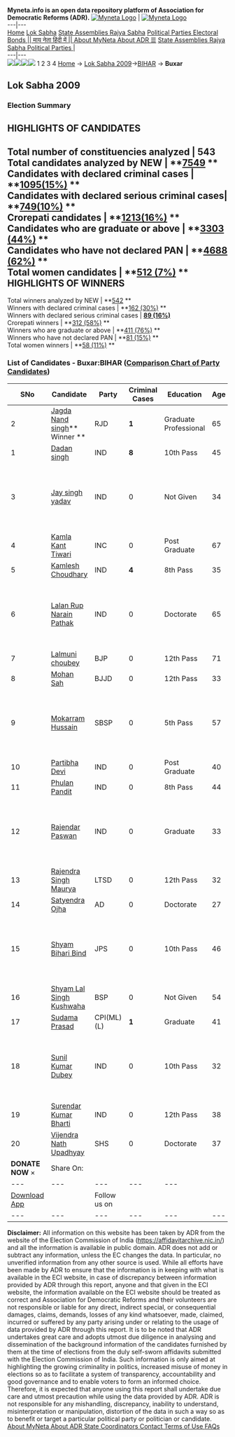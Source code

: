 **Myneta.info is an open data repository platform of Association for Democratic Reforms (ADR).**
[![Myneta Logo](https://www.myneta.info/lib/img/myneta-logo.png)](https://www.myneta.info/) | [![Myneta Logo](https://www.myneta.info/lib/img/adr-logo.png)](https://adrindia.org)  
---|---  
[Home](https://www.myneta.info/) [Lok Sabha](https://www.myneta.info/#ls "Lok Sabha") [ State Assemblies ](https://www.myneta.info/#sa "State Assemblies") [Rajya Sabha](https://www.myneta.info/#rs "Rajya Sabha") [Political Parties ](https://www.myneta.info/party "Political Parties") [ Electoral Bonds ](https://www.myneta.info/electoral_bonds "Electoral Bonds") [ || माय नेता हिंदी में || ](https://translate.google.co.in/translate?prev=hp&hl=en&js=y&u=www.myneta.info&sl=en&tl=hi&history_state0=) [ About MyNeta ](https://adrindia.org/content/about-myneta) [ About ADR ](https://adrindia.org/about-adr/who-we-are) [☰](javascript:void\(0\))
[ State Assemblies ](https://www.myneta.info/#sa "State Assemblies") [ Rajya Sabha ](https://www.myneta.info/#rs "Rajya Sabha") [ Political Parties ](https://www.myneta.info/party "Political Parties")
|   
---|---  
![](https://www.myneta.info/lib/img/banner/banner-1.png)![](https://www.myneta.info/lib/img/banner/banner-2.png)![](https://www.myneta.info/lib/img/banner/banner-3.png)![](https://www.myneta.info/lib/img/banner/banner-4.png)
1  2  3  4 
[Home](https://www.myneta.info/) → [Lok Sabha 2009](https://www.myneta.info/ls2009/)→[BIHAR](https://www.myneta.info/ls2009/index.php?action=show_constituencies&state_id=4) → **Buxar**
### 
## Lok Sabha 2009
###  Election Summary 
HIGHLIGHTS OF CANDIDATES  
---  
Total number of constituencies analyzed |  543   
Total candidates analyzed by NEW | **[7549](https://www.myneta.info/ls2009/index.php?action=summary&subAction=candidates_analyzed&sort=candidate#summary) **  
Candidates with declared criminal cases | **[1095(15%)](https://www.myneta.info/ls2009/index.php?action=summary&subAction=crime&sort=candidate#summary) **  
Candidates with declared serious criminal cases| **[749(10%)](https://www.myneta.info/ls2009/index.php?action=summary&subAction=serious_crime&sort=candidate#summary) **  
Crorepati candidates | **[1213(16%)](https://www.myneta.info/ls2009/index.php?action=summary&subAction=crorepati&sort=candidate#summary) **  
Candidates who are graduate or above | **[3303 (44%)](https://www.myneta.info/ls2009/index.php?action=summary&subAction=education&sort=candidate#summary) **  
Candidates who have not declared PAN | **[4688 (62%)](https://www.myneta.info/ls2009/index.php?action=summary&subAction=without_pan&sort=candidate#summary) **  
Total women candidates | **[512 (7%)](https://www.myneta.info/ls2009/index.php?action=summary&subAction=women_candidate&sort=candidate#summary) **  
HIGHLIGHTS OF WINNERS  
---  
Total winners analyzed by NEW | **[542](https://www.myneta.info/ls2009/index.php?action=summary&subAction=winner_analyzed&sort=candidate#summary) **  
Winners with declared criminal cases | **[162 (30%)](https://www.myneta.info/ls2009/index.php?action=summary&subAction=winner_crime&sort=candidate#summary) **  
Winners with declared serious criminal cases | **[89 (16%)](https://www.myneta.info/ls2009/index.php?action=summary&subAction=winner_serious_crime&sort=candidate#summary)**  
Crorepati winners | **[312 (58%)](https://www.myneta.info/ls2009/index.php?action=summary&subAction=winner_crorepati&sort=candidate#summary) **  
Winners who are graduate or above | **[411 (76%)](https://www.myneta.info/ls2009/index.php?action=summary&subAction=winner_education&sort=candidate#summary) **  
Winners who have not declared PAN | **[81 (15%)](https://www.myneta.info/ls2009/index.php?action=summary&subAction=winner_without_pan&sort=candidate#summary) **  
Total women winners | **[58 (11%)](https://www.myneta.info/ls2009/index.php?action=summary&subAction=winner_women&sort=candidate#summary) **  
### List of Candidates - Buxar:BIHAR ([Comparison Chart of Party Candidates](https://www.myneta.info/ls2009/comparisonchart.php?constituency_id=33))
SNo | Candidate| Party| Criminal Cases| Education| Age| Total Assets| Liabilities  
---|---|---|---|---|---|---|---  
2  | [Jagda Nand singh](https://www.myneta.info/ls2009/candidate.php?candidate_id=844)** Winner ** | RJD | **1** | Graduate Professional| 65 | Rs 65,65,488 ~ 65 Lacs+ | Rs 12,263 ~ 12 Thou+  
1  | [Dadan singh](https://www.myneta.info/ls2009/candidate.php?candidate_id=843) | IND | **8** | 10th Pass| 45 | Rs 1,59,83,699 ~ 1 Crore+ | Rs 23,21,661 ~ 23 Lacs+  
3  | [Jay singh yadav](https://www.myneta.info/ls2009/candidate.php?candidate_id=845) | IND | 0 | Not Given| 34 | ![](https://myneta.info/image_v2.php?myneta_folder=ls2009&candidate_id=845&col=ta) | ![](https://myneta.info/image_v2.php?myneta_folder=ls2009&candidate_id=845&col=lia)  
4  | [Kamla Kant Tiwari](https://www.myneta.info/ls2009/candidate.php?candidate_id=846) | INC | 0 | Post Graduate| 67 | Rs 52,48,600 ~ 52 Lacs+ | Rs 1,600 ~ 1 Thou+  
5  | [Kamlesh Choudhary](https://www.myneta.info/ls2009/candidate.php?candidate_id=847) | IND | **4** | 8th Pass| 35 | Rs 1,35,000 ~ 1 Lacs+ | Rs 0 ~   
6  | [Lalan Rup Narain Pathak](https://www.myneta.info/ls2009/candidate.php?candidate_id=848) | IND | 0 | Doctorate| 65 | ![](https://myneta.info/image_v2.php?myneta_folder=ls2009&candidate_id=848&col=ta) | ![](https://myneta.info/image_v2.php?myneta_folder=ls2009&candidate_id=848&col=lia)  
7  | [Lalmuni choubey](https://www.myneta.info/ls2009/candidate.php?candidate_id=849) | BJP | 0 | 12th Pass| 71 | Rs 96,03,000 ~ 96 Lacs+ | Rs 0 ~   
8  | [Mohan Sah](https://www.myneta.info/ls2009/candidate.php?candidate_id=850) | BJJD | 0 | 12th Pass| 33 | Rs 22,20,000 ~ 22 Lacs+ | Rs 29,92,238 ~ 29 Lacs+  
9  | [Mokarram Hussain](https://www.myneta.info/ls2009/candidate.php?candidate_id=851) | SBSP | 0 | 5th Pass| 57 | ![](https://myneta.info/image_v2.php?myneta_folder=ls2009&candidate_id=851&col=ta) | ![](https://myneta.info/image_v2.php?myneta_folder=ls2009&candidate_id=851&col=lia)  
10  | [Partibha Devi](https://www.myneta.info/ls2009/candidate.php?candidate_id=852) | IND | 0 | Post Graduate| 40 | Rs 2,95,000 ~ 2 Lacs+ | Rs 0 ~   
11  | [Phulan Pandit](https://www.myneta.info/ls2009/candidate.php?candidate_id=830) | IND | 0 | 8th Pass| 44 | Rs 47,00,000 ~ 47 Lacs+ | Rs 0 ~   
12  | [Rajendar Paswan](https://www.myneta.info/ls2009/candidate.php?candidate_id=831) | IND | 0 | Graduate| 33 | ![](https://myneta.info/image_v2.php?myneta_folder=ls2009&candidate_id=831&col=ta) | ![](https://myneta.info/image_v2.php?myneta_folder=ls2009&candidate_id=831&col=lia)  
13  | [Rajendra Singh Maurya](https://www.myneta.info/ls2009/candidate.php?candidate_id=832) | LTSD | 0 | 12th Pass| 32 | Rs 1,41,520 ~ 1 Lacs+ | Rs 70,000 ~ 70 Thou+  
14  | [Satyendra Ojha](https://www.myneta.info/ls2009/candidate.php?candidate_id=833) | AD | 0 | Doctorate| 27 | Rs 3,45,000 ~ 3 Lacs+ | Rs 0 ~   
15  | [Shyam Bihari Bind](https://www.myneta.info/ls2009/candidate.php?candidate_id=836) | JPS | 0 | 10th Pass| 46 | ![](https://myneta.info/image_v2.php?myneta_folder=ls2009&candidate_id=836&col=ta) | ![](https://myneta.info/image_v2.php?myneta_folder=ls2009&candidate_id=836&col=lia)  
16  | [Shyam Lal Singh Kushwaha](https://www.myneta.info/ls2009/candidate.php?candidate_id=837) | BSP | 0 | Not Given| 54 | Rs 3,11,92,965 ~ 3 Crore+ | Rs 0 ~   
17  | [Sudama Prasad](https://www.myneta.info/ls2009/candidate.php?candidate_id=838) | CPI(ML)(L) | **1** | Graduate| 41 | Rs 84,757 ~ 84 Thou+ | Rs 0 ~   
18  | [Sunil Kumar Dubey](https://www.myneta.info/ls2009/candidate.php?candidate_id=839) | IND | 0 | 10th Pass| 32 | ![](https://myneta.info/image_v2.php?myneta_folder=ls2009&candidate_id=839&col=ta) | ![](https://myneta.info/image_v2.php?myneta_folder=ls2009&candidate_id=839&col=lia)  
19  | [Surendar Kumar Bharti](https://www.myneta.info/ls2009/candidate.php?candidate_id=840) | IND | 0 | 12th Pass| 38 | Rs 21,52,000 ~ 21 Lacs+ | Rs 6,00,000 ~ 6 Lacs+  
20  | [Vijendra Nath Upadhyay](https://www.myneta.info/ls2009/candidate.php?candidate_id=842) | SHS | 0 | Doctorate| 37 | Rs 55,000 ~ 55 Thou+ | Rs 0 ~   
|  **DONATE NOW** × |  Share On:  | [](https://api.whatsapp.com/send?text=https%3A%2F%2Fmyneta.info%2Fpunjab2022%2Findex.php%3Faction%3Dshow_constituencies%26state_id%3D19) | [](https://www.facebook.com/sharer/sharer.php?u=https%3A%2F%2Fmyneta.info%2Fpunjab2022%2Findex.php%3Faction%3Dshow_constituencies%26state_id%3D19) | [](https://twitter.com/share?url=https%3A%2F%2Fmyneta.info%2Fpunjab2022%2Findex.php%3Faction%3Dshow_constituencies%26state_id%3D19)  
---|---|---|---|---  
| [ Download App ](https://play.google.com/store/apps/details?id=com.webrosoft.myneta1&pcampaignid=pcampaignidMKT-Other-global-all-co-prtnr-py-PartBadge-Mar2515-1) | [](https://play.google.com/store/apps/details?id=com.webrosoft.myneta1&pcampaignid=pcampaignidMKT-Other-global-all-co-prtnr-py-PartBadge-Mar2515-1) |  Follow us on  | [](https://www.facebook.com/adrindia.org/) | [](https://twitter.com/adrspeaks) | [](https://groups.google.com/g/national-election-watch?hl=en&pli=1) | [](https://www.instagram.com/adrspeaks/) | [](https://www.youtube.com/user/adrspeaks) | [](https://sharechat.com/profile/adrspeaks)  
---|---|---|---|---|---|---|---|---  
**Disclaimer:** All information on this website has been taken by ADR from the website of the Election Commission of India (https://affidavitarchive.nic.in/) and all the information is available in public domain. ADR does not add or subtract any information, unless the EC changes the data. In particular, no unverified information from any other source is used. While all efforts have been made by ADR to ensure that the information is in keeping with what is available in the ECI website, in case of discrepancy between information provided by ADR through this report, anyone and that given in the ECI website, the information available on the ECI website should be treated as correct and Association for Democratic Reforms and their volunteers are not responsible or liable for any direct, indirect special, or consequential damages, claims, demands, losses of any kind whatsoever, made, claimed, incurred or suffered by any party arising under or relating to the usage of data provided by ADR through this report. It is to be noted that ADR undertakes great care and adopts utmost due diligence in analysing and dissemination of the background information of the candidates furnished by them at the time of elections from the duly self-sworn affidavits submitted with the Election Commission of India. Such information is only aimed at highlighting the growing criminality in politics, increased misuse of money in elections so as to facilitate a system of transparency, accountability and good governance and to enable voters to form an informed choice. Therefore, it is expected that anyone using this report shall undertake due care and utmost precaution while using the data provided by ADR. ADR is not responsible for any mishandling, discrepancy, inability to understand, misinterpretation or manipulation, distortion of the data in such a way so as to benefit or target a particular political party or politician or candidate. 
[ About MyNeta ](https://adrindia.org/content/about-myneta) [ About ADR ](https://adrindia.org/about-adr/who-we-are) [ State Coordinators ](https://adrindia.org/about-adr/state-coordinators) [ Contact ](https://adrindia.org/contact-us) [ Terms of Use ](https://adrindia.org/content/adr-terms-use) [ FAQs ](https://adrindia.org/content/faqs)
